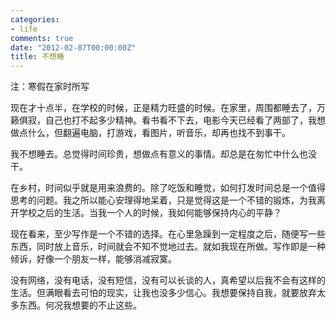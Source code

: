 ```yaml
---
categories:
- life
comments: true
date: "2012-02-07T00:00:00Z"
title: 不想睡
---
```

注：寒假在家时所写


现在才十点半，在学校的时候，正是精力旺盛的时候。在家里，周围都睡去了，万籁俱寂，自己也打不起多少精神。看书看不下去，电影今天已经看了两部了，我想做点什么，但翻遍电脑，打游戏，看图片，听音乐，却再也找不到事干。

我不想睡去。总觉得时间珍贵，想做点有意义的事情。却总是在匆忙中什么也没干。

在乡村，时间似乎就是用来浪费的。除了吃饭和睡觉，如何打发时间总是一个值得思考的问题。我之所以能心安理得地呆着，只是觉得这是一个不错的锻炼，为我离开学校之后的生活。当我一个人的时候，我如何能够保持内心的平静？

现在看来，至少写作是一个不错的选择。在心里急躁到一定程度之后，随便写一些东西，同时放上音乐，时间就会不知不觉地过去。就如我现在所做。写作即是一种倾诉，好像一个朋友一样，能够消减寂寞。

没有网络，没有电话，没有短信，没有可以长谈的人，真希望以后我不会有这样的生活。但满眼看去可怕的现实，让我也没多少信心。我想要保持自我，就要放弃太多东西。何况我想要的不止这些。
